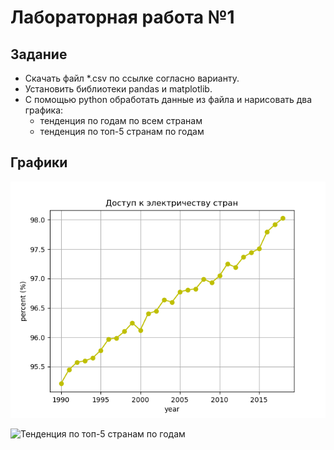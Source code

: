 # **Лабораторная работа №1**

## Задание

* Скачать файл *.csv по ссылке согласно варианту.
* Установить библиотеки pandas и matplotlib.
* С помощью python обработать данные из файла и нарисовать два графика:
    * тенденция по годам по всем странам
    * тенденция по топ-5 странам по годам

## Графики

![Тенденция по годам по всем странам](https://github.com/Spatonik/ML_labs/blob/main/lab01/plots/plot1.png)


![Тенденция по топ-5 странам по годам]()
